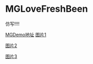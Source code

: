 # MGLoveFreshBeen
仿写!!!!

[MGDemo地址](https://github.com/LYM-mg/MGDemo)
[图片1](http://www.gif5.net/93036a17-8af3-4f25-acd6-039d3a1b3e62)

[图片2](http://www.gif5.net/409543ef-be9c-4269-af3f-3abea152549d)

[图片3]((blob:http://www.gif5.net/0a7ee476-1e3b-4f71-8f60-1faea36ac923))

